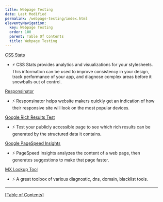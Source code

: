 ```yaml
---
title: Webpage Testing
date: Last Modified 
permalink: /webpage-testing/index.html
eleventyNavigation:
  key: Webpage Testing
  order: 100
  parent: Table Of Contents
  title: Webpage Testing
---
```



[CSS Stats](https://cssstats.com)
- ⚡️ CSS Stats provides analytics and visualizations for your stylesheets. This information can be used to improve consistency in your design, track performance of your app, and diagnose complex areas before it snowballs out of control.

[Responsinator](http://www.responsinator.com)
- ⚡️ Responsinator helps website makers quickly get an indication of how their responsive site will look on the most popular devices.

[Google Rich Results Test](https://search.google.com/test/rich-results)
- ⚡️ Test your publicly accessible page to see which rich results can be generated by the structured data it contains.

[Google PageSpeed Insights](https://developers.google.com/speed/pagespeed/insights/)
- ⚡️ PageSpeed Insights analyzes the content of a web page, then generates suggestions to make that page faster.

[MX Lookup Tool](https://mxtoolbox.com)
- ⚡️ A great toolbox of various diagnostic, dns, domain, blacklist tools.

---------------------
[[Table of Contents]](/table-of-contents)
